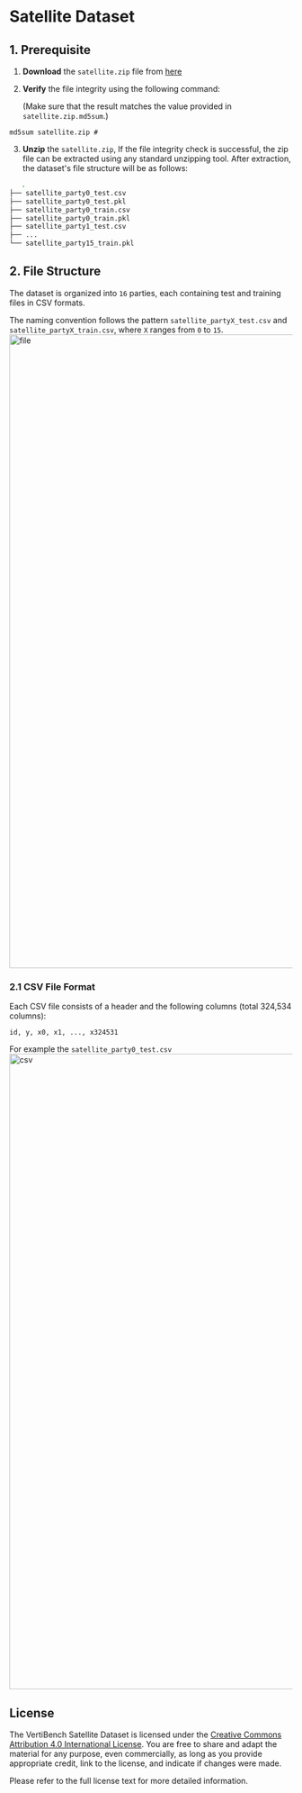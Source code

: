 # Satellite Dataset

## 1. Prerequisite

1. **Download** the `satellite.zip` file from [here](https://drive.google.com/drive/folders/1Ti73Doy7xW0BRv2D8FHZFqSlzZWfd2gj)
2. **Verify** the file integrity using the following command:

   (Make sure that the result matches the value provided in `satellite.zip.md5sum`.)
```
md5sum satellite.zip # 
```


3. **Unzip** the `satellite.zip`, If the file integrity check is successful, the zip file can be extracted using any standard unzipping tool. After extraction, the dataset's file structure will be as follows:

```bash
   .
├── satellite_party0_test.csv
├── satellite_party0_test.pkl
├── satellite_party0_train.csv
├── satellite_party0_train.pkl
├── satellite_party1_test.csv
├── ...
└── satellite_party15_train.pkl
```

## 2. File Structure

The dataset is organized into `16` parties, each containing test and training files in CSV formats. 

The naming convention follows the pattern `satellite_partyX_test.csv` and `satellite_partyX_train.csv`, where `X` ranges from `0` to `15`.
<img width="1126" alt="file" src="https://github.com/JerryLife/VertiBench/assets/14367694/f2604d16-b3a5-49b6-a919-494bf42cdad5">



### 2.1 CSV File Format
Each CSV file consists of a header and the following columns (total 324,534 columns):

```
id, y, x0, x1, ..., x324531
```

For example the `satellite_party0_test.csv`
<img width="1129" alt="csv" src="https://github.com/JerryLife/VertiBench/assets/14367694/2920bed6-ba7c-4f39-88bc-d8746d72718b">

## License

The VertiBench Satellite Dataset is licensed under the [Creative Commons Attribution 4.0 International License](https://creativecommons.org/licenses/by/4.0/). You are free to share and adapt the material for any purpose, even commercially, as long as you provide appropriate credit, link to the license, and indicate if changes were made.

Please refer to the full license text for more detailed information.
